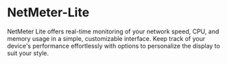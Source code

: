 # NetMeter-Lite
NetMeter Lite offers real-time monitoring of your network speed, CPU, and memory usage in a simple, customizable interface. Keep track of your device's performance effortlessly with options to personalize the display to suit your style.
